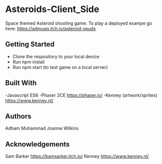 # Asteroids-Client_Side

Space themed Asteroid shooting game. To play a deployed exampe go here: https://admuaq.itch.io/asteroid-spuds

## Getting Started

- Clone the respository to your local device
- Run npm install
- Run npm start (to test game on a local server)

## Built With

-Javascript ES6
-Phaser 2CE https://phaser.io/
-Kenney (artwork/sprites) https://www.kenney.nl/


## Authors
Adham Muhammad
Joanne Wilkins

## Acknowledgements
Sam Barker https://bamsarker.itch.io/
Kenney https://www.kenney.nl/
